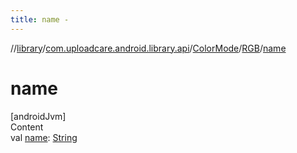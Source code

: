 ```yaml
---
title: name -
---
```

//[library](../../../index.md)/[com.uploadcare.android.library.api](../../index.md)/[ColorMode](../index.md)/[RGB](index.md)/[name](name.md)



# name  
[androidJvm]  
Content  
val [name](name.md): [String](https://kotlinlang.org/api/latest/jvm/stdlib/kotlin/-string/index.html)  



